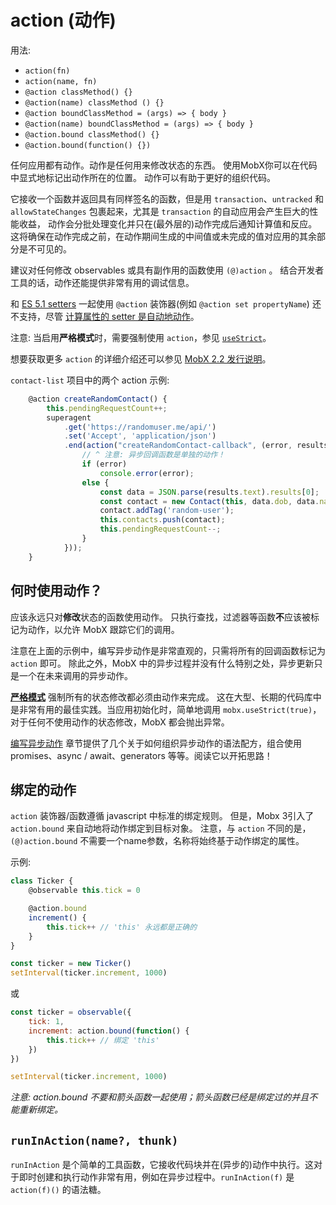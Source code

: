 # action (动作)

用法:
* `action(fn)`
* `action(name, fn)`
* `@action classMethod() {}`
* `@action(name) classMethod () {}`
* `@action boundClassMethod = (args) => { body }`
* `@action(name) boundClassMethod = (args) => { body }`
* `@action.bound classMethod() {}`
* `@action.bound(function() {})`

任何应用都有动作。动作是任何用来修改状态的东西。
使用MobX你可以在代码中显式地标记出动作所在的位置。
动作可以有助于更好的组织代码。

它接收一个函数并返回具有同样签名的函数，但是用 `transaction`、`untracked` 和 `allowStateChanges` 包裹起来，尤其是 `transaction` 的自动应用会产生巨大的性能收益，
动作会分批处理变化并只在(最外层的)动作完成后通知计算值和反应。
这将确保在动作完成之前，在动作期间生成的中间值或未完成的值对应用的其余部分是不可见的。

建议对任何修改 observables 或具有副作用的函数使用 `(@)action` 。
结合开发者工具的话，动作还能提供非常有用的调试信息。

和 [ES 5.1 setters](http://www.ecma-international.org/ecma-262/5.1/#sec-11.1.5) 一起使用 `@action` 装饰器(例如 `@action set propertyName`) 还不支持，尽管 [计算属性的 setter 是自动地动作](https://github.com/mobxjs/mobx/blob/gh-pages/docs/refguide/computed-decorator.md#setters-for-computed-values)。

注意: 当启用**严格模式**时，需要强制使用 `action`，参见 [`useStrict`](https://github.com/mobxjs/mobx/blob/gh-pages/docs/refguide/api.md#usestrict)。

想要获取更多 `action` 的详细介绍还可以参见 [MobX 2.2 发行说明](https://medium.com/p/45cdc73c7c8d/)。

`contact-list` 项目中的两个 action 示例:

```javascript
	@action	createRandomContact() {
		this.pendingRequestCount++;
		superagent
			.get('https://randomuser.me/api/')
			.set('Accept', 'application/json')
			.end(action("createRandomContact-callback", (error, results) => {
				// ^ 注意: 异步回调函数是单独的动作！
				if (error)
					console.error(error);
				else {
					const data = JSON.parse(results.text).results[0];
					const contact = new Contact(this, data.dob, data.name, data.login.username, data.picture)
					contact.addTag('random-user');
					this.contacts.push(contact);
					this.pendingRequestCount--;
				}
			}));
	}
```

## 何时使用动作？

应该永远只对**修改**状态的函数使用动作。
只执行查找，过滤器等函数**不**应该被标记为动作，以允许 MobX 跟踪它们的调用。

注意在上面的示例中，编写异步动作是非常直观的，只需将所有的回调函数标记为 `action` 即可。
除此之外，MobX 中的异步过程并没有什么特别之处，异步更新只是一个在未来调用的异步动作。

[**严格模式**](https://github.com/mobxjs/mobx/blob/gh-pages/docs/refguide/api.md#usestrict) 强制所有的状态修改都必须由动作来完成。
这在大型、长期的代码库中是非常有用的最佳实践。当应用初始化时，简单地调用 `mobx.useStrict(true)`，对于任何不使用动作的状态修改，MobX 都会抛出异常。

[编写异步动作](https://mobx.js.org/best/actions.html) 章节提供了几个关于如何组织异步动作的语法配方，组合使用 promises、async / await、generators 等等。阅读它以开拓思路！

## 绑定的动作

`action` 装饰器/函数遵循 javascript 中标准的绑定规则。
但是，Mobx 3引入了 `action.bound` 来自动地将动作绑定到目标对象。
注意，与 `action` 不同的是，`(@)action.bound` 不需要一个name参数，名称将始终基于动作绑定的属性。

示例:

```javascript
class Ticker {
	@observable this.tick = 0

	@action.bound
	increment() {
		this.tick++ // 'this' 永远都是正确的
	}
}

const ticker = new Ticker()
setInterval(ticker.increment, 1000)
```

或

```javascript
const ticker = observable({
	tick: 1,
	increment: action.bound(function() {
		this.tick++ // 绑定 'this'
	})
})

setInterval(ticker.increment, 1000)
```

_注意: *action.bound* 不要和箭头函数一起使用；箭头函数已经是绑定过的并且不能重新绑定。_

## `runInAction(name?, thunk)`

`runInAction` 是个简单的工具函数，它接收代码块并在(异步的)动作中执行。这对于即时创建和执行动作非常有用，例如在异步过程中。`runInAction(f)` 是 `action(f)()` 的语法糖。
